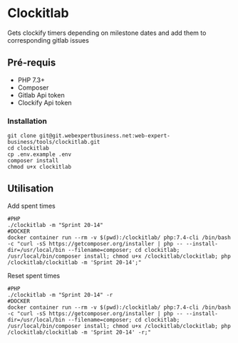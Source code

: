 # Clockitlab

Gets clockify timers depending on milestone dates and add them to corresponding gitlab issues

## Pré-requis

* PHP 7.3+
* Composer
* Gitlab Api token
* Clockify Api token

### Installation

```
git clone git@git.webexpertbusiness.net:web-expert-business/tools/clockitlab.git
cd clockitlab
cp .env.example .env
composer install
chmod u+x clockitlab
```

## Utilisation
Add spent times
```
#PHP
./clockitlab -m "Sprint 20-14"
#DOCKER
docker container run --rm -v $(pwd):/clockitlab/ php:7.4-cli /bin/bash -c "curl -sS https://getcomposer.org/installer | php -- --install-dir=/usr/local/bin --filename=composer; cd clockitlab; /usr/local/bin/composer install; chmod u+x /clockitlab/clockitlab; php /clockitlab/clockitlab -m 'Sprint 20-14';"
```
Reset spent times
```
#PHP
./clockitlab -m "Sprint 20-14" -r
#DOCKER
docker container run --rm -v $(pwd):/clockitlab/ php:7.4-cli /bin/bash -c "curl -sS https://getcomposer.org/installer | php -- --install-dir=/usr/local/bin --filename=composer; cd clockitlab; /usr/local/bin/composer install; chmod u+x /clockitlab/clockitlab; php /clockitlab/clockitlab -m 'Sprint 20-14' -r;"
```
